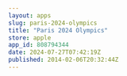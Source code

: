 ```yaml
---
layout: apps
slug: paris-2024-olympics
title: "Paris 2024 Olympics"
store: apple
app_id: 808794344
date: 2024-07-27T07:42:19Z
published: 2014-02-06T20:32:44Z
---
```

